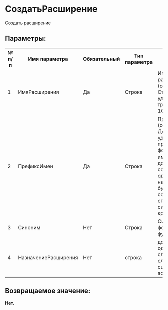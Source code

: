 ﻿
<h1>СоздатьРасширение</h1>
<p class="funcdesc">Создать расширение<br /></p><h2>Параметры:</h2><table>
<tr>
  <th height="16" width="10%"><b>№ п/п</b></th>
  <th height="16" width="20%"><b>Имя параметра</b></th>
  <th height="16" width="10%"><b>Обязательный</b></th>
  <th height="16" width="20%"><b>Тип параметра</b></th>
  <th height="16" width="40%"><b>Описание</b></th>	
</tr><tr>
  <td >1</td>
  <td >ИмяРасширения</td>
  <td >Да</td>
  <td >Строка</td>
  <td >Имя расширения (обязательный). Строка должна удовлетворять требованиям 1С к именам</td>	
</tr><tr>
  <td >2</td>
  <td >ПрефиксИмен</td>
  <td >Да</td>
  <td >Строка</td>
  <td >Префикс имен (обязательный). Должен удовлетворять правилам формирования имени.
Имя должно состоять из одного слова, начинаться с буквы и не содержать специальных символов кроме "_".</td>	
</tr><tr>
  <td >3</td>
  <td >Синоним</td>
  <td >Нет</td>
  <td >Строка</td>
  <td >Синоним в формате функции NStr()</td>	
</tr><tr>
  <td >4</td>
  <td >НазначениеРасширения</td>
  <td >Нет</td>
  <td >строка</td>
  <td >должно быть одним из следующих слов: customization, add-on, patch</td>	
</tr></table><h2>Возвращаемое значение:</h2>
<b>Нет. </b><br />
